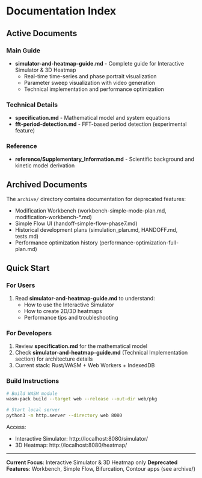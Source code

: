 # Documentation Index

## Active Documents

### Main Guide
- **simulator-and-heatmap-guide.md** - Complete guide for Interactive Simulator & 3D Heatmap
  - Real-time time-series and phase portrait visualization
  - Parameter sweep visualization with video generation
  - Technical implementation and performance optimization

### Technical Details
- **specification.md** - Mathematical model and system equations
- **fft-period-detection.md** - FFT-based period detection (experimental feature)

### Reference
- **reference/Supplementary_Information.md** - Scientific background and kinetic model derivation

## Archived Documents

The `archive/` directory contains documentation for deprecated features:
- Modification Workbench (workbench-simple-mode-plan.md, modification-workbench-*.md)
- Simple Flow UI (handoff-simple-flow-phase7.md)
- Historical development plans (simulation_plan.md, HANDOFF.md, tests.md)
- Performance optimization history (performance-optimization-full-plan.md)

## Quick Start

### For Users
1. Read **simulator-and-heatmap-guide.md** to understand:
   - How to use the Interactive Simulator
   - How to create 2D/3D heatmaps
   - Performance tips and troubleshooting

### For Developers
1. Review **specification.md** for the mathematical model
2. Check **simulator-and-heatmap-guide.md** (Technical Implementation section) for architecture details
3. Current stack: Rust/WASM + Web Workers + IndexedDB

### Build Instructions
```bash
# Build WASM module
wasm-pack build --target web --release --out-dir web/pkg

# Start local server
python3 -m http.server --directory web 8080
```

Access:
- Interactive Simulator: http://localhost:8080/simulator/
- 3D Heatmap: http://localhost:8080/heatmap/

---

**Current Focus**: Interactive Simulator & 3D Heatmap only
**Deprecated Features**: Workbench, Simple Flow, Bifurcation, Contour apps (see archive/)
